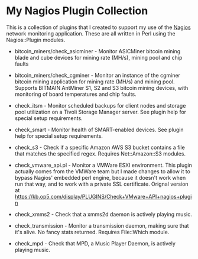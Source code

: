 My Nagios Plugin Collection
===========================

This is a collection of plugins that I created to support my use of the [Nagios](http://www.nagios.com) network monitoring application.  These are all written in Perl using the Nagios::Plugin modules.

+ bitcoin_miners/check_asicminer - Monitor ASICMiner bitcoin mining blade and cube devices for mining rate (MH/s), mining pool and chip faults

+ bitcoin_miners/check_cgminer - Monitor an instance of the cgminer bitcoin mining application for mining rate (MH/s) and mining pool.  Supports BITMAIN AntMiner S1, S2 and S3 bitcoin mining devices, with monitoring of board temperatures and chip faults.

+ check_itsm - Monitor scheduled backups for client nodes and storage pool utilization on a Tivoli Storage Manager server.  See plugin help for special setup requirements.

+ check_smart - Monitor health of SMART-enabled devices.  See plugin help for special setup requirements.

+ check_s3 - Check if a specific Amazon AWS S3 bucket contains a file that matches the specified regex.  Requires Net::Amazon::S3 modules.

+ check_vmware_api.pl - Monitor a VMWare ESXI environment.  This plugin actually comes from the VMWare team but I made changes to allow it to bypass Nagios' embedded perl engine, because it doesn't work when run that way, and to work with a private SSL certificate. Orignal version at https://kb.op5.com/display/PLUGINS/Check+VMware+API+nagios+plugin

+ check_xmms2 - Check that a xmms2d daemon is actively playing music.

+ check_transmission - Monitor a transmission daemon, making sure that it's alive.  No fancy stats returned.  Requires File::Which module.

+ check_mpd - Check that MPD, a Music Player Daemon, is actively playing music.
